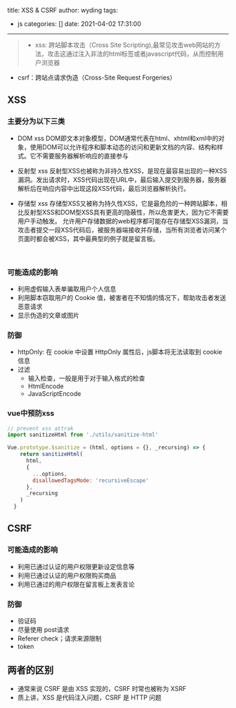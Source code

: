 title: XSS & CSRF
author: wyding
tags:
  - js
categories: []
date: 2021-04-02 17:31:00
---
> - xss: 跨站脚本攻击（Cross Site Scripting),最常见攻击web网站的方法，攻击这通过注入非法的html标签或者javascript代码，从而控制用户浏览器

- csrf：跨站点请求伪造（Cross-Site Request Forgeries）


<!-- more -->
## XSS

### 主要分为以下三类

- DOM xss
    DOM即文本对象模型，DOM通常代表在html、xhtml和xml中的对象，使用DOM可以允许程序和脚本动态的访问和更新文档的内容、结构和样式。它不需要服务器解析响应的直接参与
    
- 反射型 xss
    反射型XSS也被称为非持久性XSS，是现在最容易出现的一种XSS漏洞。发出请求时，XSS代码出现在URL中，最后输入提交到服务器，服务器解析后在响应内容中出现这段XSS代码，最后浏览器解析执行。
    
- 存储型 xss
    存储型XSS又被称为持久性XSS，它是最危险的一种跨站脚本，相比反射型XSS和DOM型XSS具有更高的隐蔽性，所以危害更大，因为它不需要用户手动触发。 允许用户存储数据的web程序都可能存在存储型XSS漏洞，当攻击者提交一段XSS代码后，被服务器端接收并存储，当所有浏览者访问某个页面时都会被XSS，其中最典型的例子就是留言板。
    
    
### 可能造成的影响

- 利用虚假输入表单骗取用户个人信息
- 利用脚本窃取用户的 Cookie 值，被害者在不知情的情况下，帮助攻击者发送恶意请求
- 显示伪造的文章或图片
    
### 防御

- httpOnly: 在 cookie 中设置 HttpOnly 属性后，js脚本将无法读取到 cookie 信息
- 过滤
    - 输入检查，一般是用于对于输入格式的检查
    - HtmlEncode
    - JavaScriptEncode
        
        
### vue中预防xss
```js
// prevent xss attrak
import sanitizeHtml from './utils/sanitize-html'

Vue.prototype.$sanitize = (html, options = {}, _recursing) => {
    return sanitizeHtml(
      html,
      {
        ...options,
        disallowedTagsMode: 'recursiveEscape'
      },
      _recursing
    )
  }
```

        
## CSRF

### 可能造成的影响

- 利用已通过认证的用户权限更新设定信息等
- 利用已通过认证的用户权限购买商品
- 利用已通过的用户权限在留言板上发表言论
    
### 防御

- 验证码
- 尽量使用 post请求
- Referer check；请求来源限制
- token
    
## 两者的区别

- 通常来说 CSRF 是由 XSS 实现的，CSRF 时常也被称为 XSRF
- 质上讲，XSS 是代码注入问题，CSRF 是 HTTP 问题